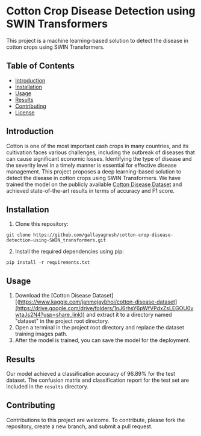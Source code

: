 # Cotton Crop Disease Detection using SWIN Transformers

This project is a machine learning-based solution to detect the disease in cotton crops using SWIN Transformers.

## Table of Contents
- [Introduction](#introduction)
- [Installation](#installation)
- [Usage](#usage)
- [Results](#results)
- [Contributing](#contributing)
- [License](#license)

## Introduction
Cotton is one of the most important cash crops in many countries, and its cultivation faces various challenges, including the outbreak of diseases that can cause significant economic losses. Identifying the type of disease and the severity level in a timely manner is essential for effective disease management. This project proposes a deep learning-based solution to detect the disease in cotton crops using SWIN Transformers. We have trained the model on the publicly available [Cotton Disease Dataset](https://drive.google.com/drive/folders/1nJ6rhsY6pWfVPdxZsLEGOU0vwtaJs2N4?usp=share_link) and achieved state-of-the-art results in terms of accuracy and F1 score.

## Installation
1. Clone this repository: 
```
git clone https://github.com/gallayagnesh/cotton-crop-disease-detection-using-SWIN_transformers.git
```
2. Install the required dependencies using pip:
```
pip install -r requirements.txt
```

## Usage
1. Download the [Cotton Disease Dataset][(https://www.kaggle.com/janmejaybhoi/cotton-disease-dataset](https://drive.google.com/drive/folders/1nJ6rhsY6pWfVPdxZsLEGOU0vwtaJs2N4?usp=share_link)) and extract it to a directory named "dataset" in the project root directory.
2. Open a terminal in the project root directory and replace the dataset training images path.
3. After the model is trained, you can save the model for the deployment.

## Results
Our model achieved a classification accuracy of 96.89% for the test dataset. The confusion matrix and classification report for the test set are included in the `results` directory.

## Contributing
Contributions to this project are welcome. To contribute, please fork the repository, create a new branch, and submit a pull request.

